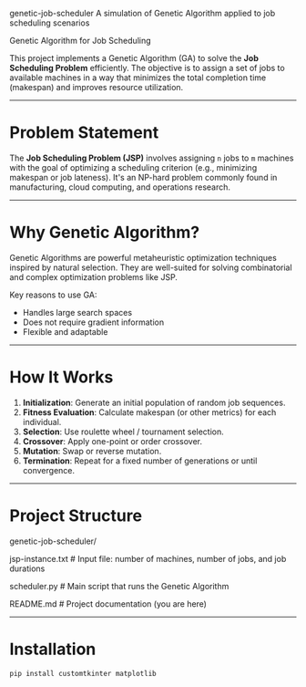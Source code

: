 genetic-job-scheduler
A simulation of Genetic Algorithm applied to job scheduling scenarios

Genetic Algorithm for Job Scheduling

This project implements a Genetic Algorithm (GA) to solve the **Job Scheduling Problem** efficiently. The objective is to assign a set of jobs to available machines in a way that minimizes the total completion time (makespan) and improves resource utilization.

---

# Problem Statement

The **Job Scheduling Problem (JSP)** involves assigning `n` jobs to `m` machines with the goal of optimizing a scheduling criterion (e.g., minimizing makespan or job lateness). It's an NP-hard problem commonly found in manufacturing, cloud computing, and operations research.

---

# Why Genetic Algorithm?

Genetic Algorithms are powerful metaheuristic optimization techniques inspired by natural selection. They are well-suited for solving combinatorial and complex optimization problems like JSP.

Key reasons to use GA:
- Handles large search spaces
- Does not require gradient information
- Flexible and adaptable

---

# How It Works

1. **Initialization**: Generate an initial population of random job sequences.
2. **Fitness Evaluation**: Calculate makespan (or other metrics) for each individual.
3. **Selection**: Use roulette wheel / tournament selection.
4. **Crossover**: Apply one-point or order crossover.
5. **Mutation**: Swap or reverse mutation.
6. **Termination**: Repeat for a fixed number of generations or until convergence.

---

# Project Structure

genetic-job-scheduler/

jsp-instance.txt          # Input file: number of machines, number of jobs, and job durations

scheduler.py              # Main script that runs the Genetic Algorithm

README.md                 # Project documentation (you are here)

---

# Installation 

```bash
pip install customtkinter matplotlib

